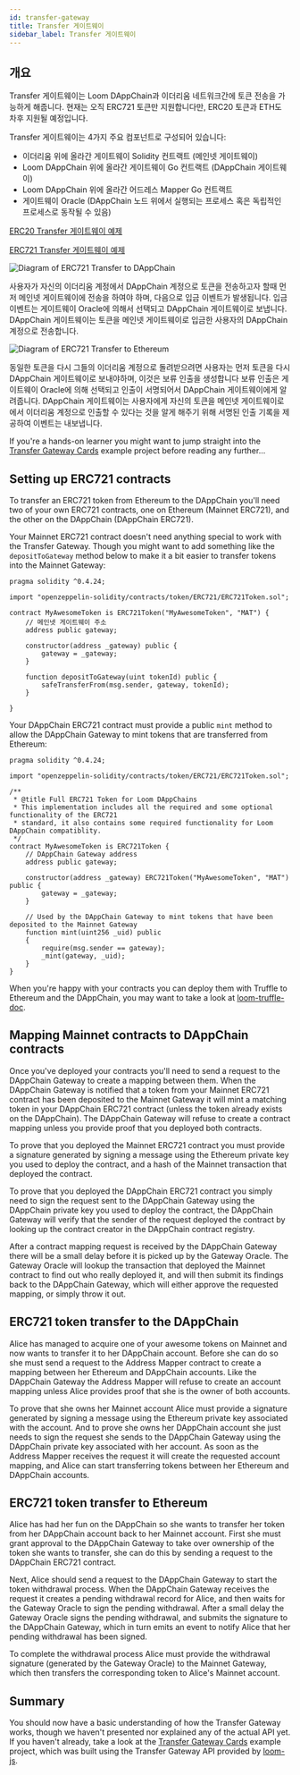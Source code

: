 ```yaml
---
id: transfer-gateway
title: Transfer 게이트웨이
sidebar_label: Transfer 게이트웨이
---
```

## 개요

Transfer 게이트웨이는 Loom DAppChain과 이더리움 네트워크간에 토큰 전송을 가능하게 해줍니다. 현재는 오직 ERC721 토큰만 지원합니다만, ERC20 토큰과 ETH도 차후 지원될 예정입니다.

Transfer 게이트웨이는 4가지 주요 컴포넌트로 구성되어 있습니다:

- 이더리움 위에 올라간 게이트웨이 Solidity 컨트랙트 (메인넷 게이트웨이)
- Loom DAppChain 위에 올라간 게이트웨이 Go 컨트랙트 (DAppChain 게이트웨이)
- Loom DAppChain 위에 올라간 어드레스 Mapper Go 컨트랙트
- 게이트웨이 Oracle (DAppChain 노드 위에서 실행되는 프로세스 혹은 독립적인 프로세스로 동작될 수 있음)

[ERC20 Transfer 게이트웨이 예제](https://github.com/loomnetwork/token-gateway-example)

[ERC721 Transfer 게이트웨이 예제](https://github.com/loomnetwork/cards-gateway-example)

![Diagram of ERC721 Transfer to DAppChain](/developers/img/transfer-gateway-erc721-to-dappchain.png)

사용자가 자신의 이더리움 계정에서 DAppChain 계정으로 토큰을 전송하고자 할때 먼저 메인넷 게이트웨이에 전송을 하여야 하며, 다음으로 입금 이벤트가 발생됩니다. 입금 이벤트는 게이트웨이 Oracle에 의해서 선택되고 DAppChain 게이트웨이로 보냅니다. DAppChain 게이트웨이는 토큰을 메인넷 게이트웨이로 입금한 사용자의 DAppChain 계정으로 전송합니다.

![Diagram of ERC721 Transfer to Ethereum](/developers/img/transfer-gateway-erc721-to-ethereum.png)

동일한 토큰을 다시 그들의 이더리움 계정으로 돌려받으려면 사용자는 먼저 토큰을 다시 DAppChain 게이트웨이로 보내야하며, 이것은 보류 인출을 생성합니다 보류 인출은 게이트웨이 Oracle에 의해 선택되고 인출이 서명되어서 DAppChain 게이트웨이에게 알려줍니다. DAppChain 게이트웨이는 사용자에게 자신의 토큰을 메인넷 게이트웨이로에서 이더리움 계정으로 인출할 수 있다는 것을 알게 해주기 위해 서명된 인출 기록을 제공하여 이벤트는 내보냅니다.

If you're a hands-on learner you might want to jump straight into the [Transfer Gateway Cards](https://github.com/loomnetwork/cards-gateway-example) example project before reading any further...

## Setting up ERC721 contracts

To transfer an ERC721 token from Ethereum to the DAppChain you'll need two of your own ERC721 contracts, one on Ethereum (Mainnet ERC721), and the other on the DAppChain (DAppChain ERC721).

Your Mainnet ERC721 contract doesn't need anything special to work with the Transfer Gateway. Though you might want to add something like the `depositToGateway` method below to make it a bit easier to transfer tokens into the Mainnet Gateway:

```solidity
pragma solidity ^0.4.24;

import "openzeppelin-solidity/contracts/token/ERC721/ERC721Token.sol";

contract MyAwesomeToken is ERC721Token("MyAwesomeToken", "MAT") {
    // 메인넷 게이트웨이 주소
    address public gateway;

    constructor(address _gateway) public {
        gateway = _gateway;
    }

    function depositToGateway(uint tokenId) public {
        safeTransferFrom(msg.sender, gateway, tokenId);
    }

}
```

Your DAppChain ERC721 contract must provide a public `mint` method to allow the DAppChain Gateway to mint tokens that are transferred from Ethereum:

```solidity
pragma solidity ^0.4.24;

import "openzeppelin-solidity/contracts/token/ERC721/ERC721Token.sol";

/**
 * @title Full ERC721 Token for Loom DAppChains
 * This implementation includes all the required and some optional functionality of the ERC721
 * standard, it also contains some required functionality for Loom DAppChain compatiblity.
 */
contract MyAwesomeToken is ERC721Token {
    // DAppChain Gateway address
    address public gateway;

    constructor(address _gateway) ERC721Token("MyAwesomeToken", "MAT") public {
        gateway = _gateway;
    }

    // Used by the DAppChain Gateway to mint tokens that have been deposited to the Mainnet Gateway
    function mint(uint256 _uid) public
    {
        require(msg.sender == gateway);
        _mint(gateway, _uid);
    }
}
```

When you're happy with your contracts you can deploy them with Truffle to Ethereum and the DAppChain, you may want to take a look at [loom-truffle-doc](web3js-loom-provider-truffle.html).

## Mapping Mainnet contracts to DAppChain contracts

Once you've deployed your contracts you'll need to send a request to the DAppChain Gateway to create a mapping between them. When the DAppChain Gateway is notified that a token from your Mainnet ERC721 contract has been deposited to the Mainnet Gateway it will mint a matching token in your DAppChain ERC721 contract (unless the token already exists on the DAppChain). The DAppChain Gateway will refuse to create a contract mapping unless you provide proof that you deployed both contracts.

To prove that you deployed the Mainnet ERC721 contract you must provide a signature generated by signing a message using the Ethereum private key you used to deploy the contract, and a hash of the Mainnet transaction that deployed the contract.

To prove that you deployed the DAppChain ERC721 contract you simply need to sign the request sent to the DAppChain Gateway using the DAppChain private key you used to deploy the contract, the DAppChain Gateway will verify that the sender of the request deployed the contract by looking up the contract creator in the DAppChain contract registry.

After a contract mapping request is received by the DAppChain Gateway there will be a small delay before it is picked up by the Gateway Oracle. The Gateway Oracle will lookup the transaction that deployed the Mainnet contract to find out who really deployed it, and will then submit its findings back to the DAppChain Gateway, which will either approve the requested mapping, or simply throw it out.

## ERC721 token transfer to the DAppChain

Alice has managed to acquire one of your awesome tokens on Mainnet and now wants to transfer it to her DAppChain account. Before she can do so she must send a request to the Address Mapper contract to create a mapping between her Ethereum and DAppChain accounts. Like the DAppChain Gateway the Address Mapper will refuse to create an account mapping unless Alice provides proof that she is the owner of both accounts.

To prove that she owns her Mainnet account Alice must provide a signature generated by signing a message using the Ethereum private key associated with the account. And to prove she owns her DAppChain account she just needs to sign the request she sends to the DAppChain Gateway using the DAppChain private key associated with her account. As soon as the Address Mapper receives the request it will create the requested account mapping, and Alice can start transferring tokens between her Ethereum and DAppChain accounts.

## ERC721 token transfer to Ethereum

Alice has had her fun on the DAppChain so she wants to transfer her token from her DAppChain account back to her Mainnet account. First she must grant approval to the DAppChain Gateway to take over ownership of the token she wants to transfer, she can do this by sending a request to the DAppChain ERC721 contract.

Next, Alice should send a request to the DAppChain Gateway to start the token withdrawal process. When the DAppChain Gateway receives the request it creates a pending withdrawal record for Alice, and then waits for the Gateway Oracle to sign the pending withdrawal. After a small delay the Gateway Oracle signs the pending withdrawal, and submits the signature to the DAppChain Gateway, which in turn emits an event to notify Alice that her pending withdrawal has been signed.

To complete the withdrawal process Alice must provide the withdrawal signature (generated by the Gateway Oracle) to the Mainnet Gateway, which then transfers the corresponding token to Alice's Mainnet account.

## Summary

You should now have a basic understanding of how the Transfer Gateway works, though we haven't presented nor explained any of the actual API yet. If you haven't already, take a look at the [Transfer Gateway Cards](https://github.com/loomnetwork/cards-gateway-example) example project, which was built using the Transfer Gateway API provided by [loom-js](https://github.com/loomnetwork/loom-js).